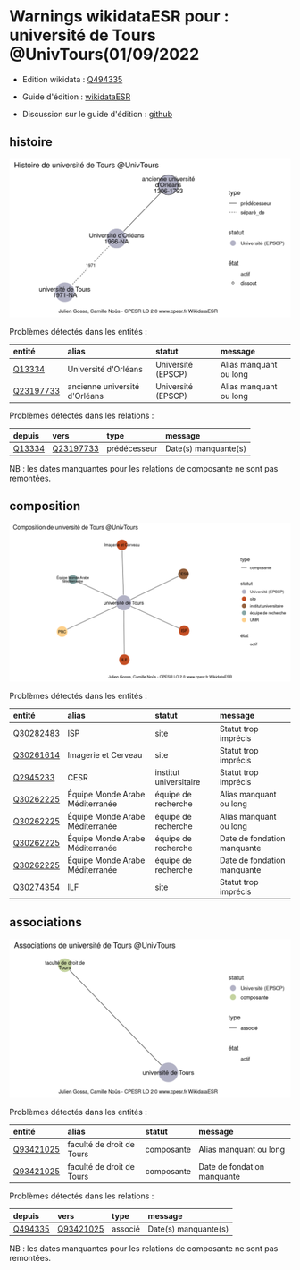 Warnings wikidataESR pour : université de Tours @UnivTours(01/09/2022
================

- Edition wikidata : [Q494335](https://www.wikidata.org/wiki/Q494335)
- Guide d'édition : [wikidataESR](https://github.com/cpesr/wikidataESR/)

- Discussion sur le guide d'édition : [github](https://github.com/cpesr/wikidataESR/issues)



## histoire 

![Graphique non généré](Q494335-histoire.png) 

Problèmes détectés dans les entités :

|entité                                               |alias                         |statut             |message                |
|:----------------------------------------------------|:-----------------------------|:------------------|:----------------------|
|[Q13334](https://www.wikidata.org/wiki/Q13334)       |Université d'Orléans          |Université (EPSCP) |Alias manquant ou long |
|[Q23197733](https://www.wikidata.org/wiki/Q23197733) |ancienne université d'Orléans |Université (EPSCP) |Alias manquant ou long |

Problèmes détectés dans les relations :

|depuis                                         |vers                                                 |type         |message              |
|:----------------------------------------------|:----------------------------------------------------|:------------|:--------------------|
|[Q13334](https://www.wikidata.org/wiki/Q13334) |[Q23197733](https://www.wikidata.org/wiki/Q23197733) |prédécesseur |Date(s) manquante(s) |

NB : les dates manquantes pour les relations de composante ne sont pas remontées. 



## composition 

![Graphique non généré](Q494335-composition.png) 

Problèmes détectés dans les entités :

|entité                                               |alias                           |statut                 |message                     |
|:----------------------------------------------------|:-------------------------------|:----------------------|:---------------------------|
|[Q30282483](https://www.wikidata.org/wiki/Q30282483) |ISP                             |site                   |Statut trop imprécis        |
|[Q30261614](https://www.wikidata.org/wiki/Q30261614) |Imagerie et Cerveau             |site                   |Statut trop imprécis        |
|[Q2945233](https://www.wikidata.org/wiki/Q2945233)   |CESR                            |institut universitaire |Statut trop imprécis        |
|[Q30262225](https://www.wikidata.org/wiki/Q30262225) |Équipe Monde Arabe Méditerranée |équipe de recherche    |Alias manquant ou long      |
|[Q30262225](https://www.wikidata.org/wiki/Q30262225) |Équipe Monde Arabe Méditerranée |équipe de recherche    |Alias manquant ou long      |
|[Q30262225](https://www.wikidata.org/wiki/Q30262225) |Équipe Monde Arabe Méditerranée |équipe de recherche    |Date de fondation manquante |
|[Q30262225](https://www.wikidata.org/wiki/Q30262225) |Équipe Monde Arabe Méditerranée |équipe de recherche    |Date de fondation manquante |
|[Q30274354](https://www.wikidata.org/wiki/Q30274354) |ILF                             |site                   |Statut trop imprécis        |

 



## associations 

![Graphique non généré](Q494335-associations.png) 

Problèmes détectés dans les entités :

|entité                                               |alias                     |statut     |message                     |
|:----------------------------------------------------|:-------------------------|:----------|:---------------------------|
|[Q93421025](https://www.wikidata.org/wiki/Q93421025) |faculté de droit de Tours |composante |Alias manquant ou long      |
|[Q93421025](https://www.wikidata.org/wiki/Q93421025) |faculté de droit de Tours |composante |Date de fondation manquante |

Problèmes détectés dans les relations :

|depuis                                           |vers                                                 |type    |message              |
|:------------------------------------------------|:----------------------------------------------------|:-------|:--------------------|
|[Q494335](https://www.wikidata.org/wiki/Q494335) |[Q93421025](https://www.wikidata.org/wiki/Q93421025) |associé |Date(s) manquante(s) |

NB : les dates manquantes pour les relations de composante ne sont pas remontées. 

